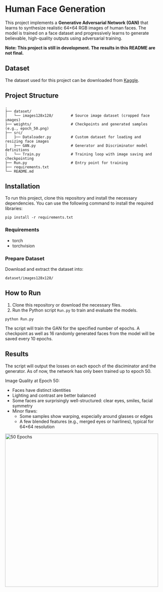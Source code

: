 # Human Face Generation
This project implements a **Generative Adversarial Network (GAN)** that learns to synthesize realistic 64×64 RGB images of human faces. The model is trained on a face dataset and progressively learns to generate believable, high-quality outputs using adversarial training.

**Note: This project is still in development. The results in this README are not final.**

## Dataset
The dataset used for this project can be downloaded from [Kaggle](https://www.kaggle.com/datasets/greatgamedota/ffhq-face-data-set).

## Project Structure
```
.
├── dataset/
│   └── images128x128/        # Source image dataset (cropped face images)
├── weights/                  # Checkpoints and generated samples (e.g., epoch_50.png)
├── src/
│   ├── Dataloader.py         # Custom dataset for loading and resizing face images
│   ├── GAN.py                # Generator and Discriminator model definitions
│   └── Train.py              # Training loop with image saving and checkpointing
├── Run.py                    # Entry point for training
├── requirements.txt
└── README.md
```

## Installation
To run this project, clone this repository and install the necessary dependencies. You can use the following command to install the required libraries:
```
pip install -r requirements.txt
```

### Requirements
- torch
- torchvision

### Prepare Dataset
Download and extract the dataset into:
```
dataset/images128x128/
```

## How to Run
1. Clone this repository or download the necessary files.
2. Run the Python script `Run.py` to train and evaluate the models.
```
python Run.py
```
The script will train the GAN for the specified number of epochs. A checkpoint as well as 16 randomly generated faces from the model will be saved every 10 epochs.

## Results
The script will output the losses on each epoch of the disciminator and the generator. As of now, the network has only been trained up to epoch 50.

Image Quality at Epoch 50:
- Faces have distinct identities
- Lighting and contrast are better balanced
- Some faces are surprisingly well-structured: clear eyes, smiles, facial symmetry
- Minor flaws:
  - Some samples show warping, especially around glasses or edges
  - A few blended features (e.g., merged eyes or hairlines), typical for 64×64 resolution
 
<img src="https://github.com/user-attachments/assets/b6370149-d2d8-47f6-b2ba-5af782f31438" alt="50 Epochs" width="500" height="500">
